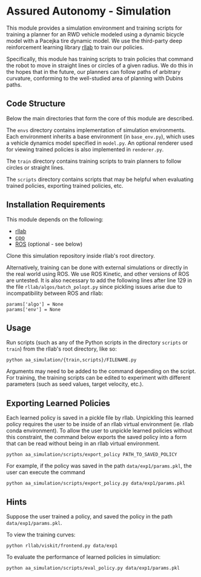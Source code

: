 # Assured Autonomy - Simulation

This module provides a simulation environment and training scripts for training a planner for an RWD vehicle modeled using a dynamic bicycle model with a Pacejka tire dynamic model. We use the third-party deep reinforcement learning library [rllab](https://github.com/rll/rllab) to train our policies.

Specifically, this module has training scripts to train policies that command the robot to move in straight lines or circles of a given radius. We do this in the hopes that in the future, our planners can follow paths of arbitrary curvature, conforming to the well-studied area of planning with Dubins paths.

## Code Structure

Below the main directories that form the core of this module are described.

The ```envs``` directory contains implementation of simulation environments. Each environment inherits a base environment (in ```base_env.py```), which uses a vehicle dynamics model specified in ```model.py```. An optional renderer used for viewing trained policies is also implemented in ```renderer.py```.

The ```train``` directory contains training scripts to train planners to follow circles or straight lines.

The ```scripts``` directory contains scripts that may be helpful when evaluating trained policies, exporting trained policies, etc.

## Installation Requirements

This module depends on the following:

* [rllab](https://github.com/rll/rllab)
* [cpo](https://github.com/jachiam/cpo)
* [ROS](https://www.ros.org/) (optional - see below)

Clone this simulation repository inside rllab's root directory.

Alternatively, training can be done with external simulations or directly in the real world using ROS. We use ROS Kinetic, and other versions of ROS are untested. It is also necessary to add the following lines after line 129 in the file ```rllab/algos/batch_polopt.py``` since pickling issues arise due to incompatibility between ROS and rllab:

```
params['algo'] = None
params['env'] = None
```

## Usage

Run scripts (such as any of the Python scripts in the directory ```scripts``` or ```train```) from the rllab's root directory, like so:

```
python aa_simulation/{train,scripts}/FILENAME.py
```

Arguments may need to be added to the command depending on the script. For training, the training scripts can be edited to experiment with different parameters (such as seed values, target velocity, etc.).

## Exporting Learned Policies

Each learned policy is saved in a pickle file by rllab. Unpickling this learned policy requires the user to be inside of an rllab virtual environment (ie. rllab conda environment). To allow the user to unpickle learned policies without this constraint, the command below exports the saved policy into a form that can be read without being in an rllab virtual environment.

```
python aa_simulation/scripts/export_policy PATH_TO_SAVED_POLICY
```

For example, if the policy was saved in the path ```data/exp1/params.pkl```, the user can execute the command

```
python aa_simulation/scripts/export_policy.py data/exp1/params.pkl
```

## Hints

Suppose the user trained a policy, and saved the policy in the path ```data/exp1/params.pkl```.

To view the training curves:

```
python rllab/viskit/frontend.py data/exp1
```

To evaluate the performance of learned policies in simulation:

```
python aa_simulation/scripts/eval_policy.py data/exp1/params.pkl
```

